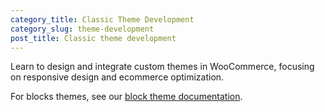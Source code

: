 ```yaml
---
category_title: Classic Theme Development 
category_slug: theme-development
post_title: Classic theme development
---
```


Learn to design and integrate custom themes in WooCommerce, focusing on responsive design and ecommerce optimization.

For blocks themes, see our [block theme documentation](/docs/category/block-theme-development).
